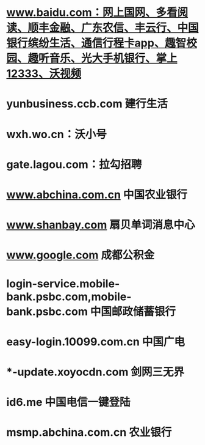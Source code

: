 #  www.baidu.com：网上国网、多看阅读、顺丰金融、广东农信、丰云行、中国银行缤纷生活、通信行程卡app、趣智校园、趣听音乐、光大手机银行、掌上12333、沃视频
#  yunbusiness.ccb.com 建行生活
#  wxh.wo.cn：沃小号
#  gate.lagou.com：拉勾招聘
#  www.abchina.com.cn 中国农业银行
#  www.shanbay.com 扇贝单词消息中心
#  www.google.com 成都公积金
#  login-service.mobile-bank.psbc.com,mobile-bank.psbc.com 中国邮政储蓄银行
#  easy-login.10099.com.cn 中国广电
#  *-update.xoyocdn.com 剑网三无界
#  id6.me 中国电信一键登陆
#  msmp.abchina.com.cn 农业银行